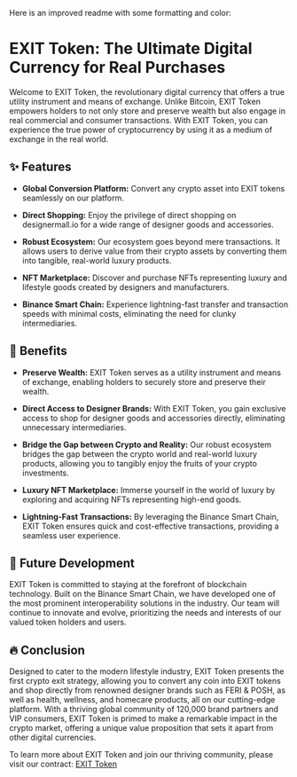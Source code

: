 Here is an improved readme with some formatting and color:

# EXIT Token: The Ultimate Digital Currency for Real Purchases

Welcome to EXIT Token, the revolutionary digital currency that offers a true utility instrument and means of exchange. Unlike Bitcoin, EXIT Token empowers holders to not only store and preserve wealth but also engage in real commercial and consumer transactions. With EXIT Token, you can experience the true power of cryptocurrency by using it as a medium of exchange in the real world.

## ✨ Features

- **Global Conversion Platform:** Convert any crypto asset into EXIT tokens seamlessly on our platform.

- **Direct Shopping:** Enjoy the privilege of direct shopping on designermall.io for a wide range of designer goods and accessories. 

- **Robust Ecosystem:** Our ecosystem goes beyond mere transactions. It allows users to derive value from their crypto assets by converting them into tangible, real-world luxury products.

- **NFT Marketplace:** Discover and purchase NFTs representing luxury and lifestyle goods created by designers and manufacturers.

- **Binance Smart Chain:** Experience lightning-fast transfer and transaction speeds with minimal costs, eliminating the need for clunky intermediaries.

## 💎 Benefits

- **Preserve Wealth:** EXIT Token serves as a utility instrument and means of exchange, enabling holders to securely store and preserve their wealth.

- **Direct Access to Designer Brands:** With EXIT Token, you gain exclusive access to shop for designer goods and accessories directly, eliminating unnecessary intermediaries.

- **Bridge the Gap between Crypto and Reality:** Our robust ecosystem bridges the gap between the crypto world and real-world luxury products, allowing you to tangibly enjoy the fruits of your crypto investments. 

- **Luxury NFT Marketplace:** Immerse yourself in the world of luxury by exploring and acquiring NFTs representing high-end goods.

- **Lightning-Fast Transactions:** By leveraging the Binance Smart Chain, EXIT Token ensures quick and cost-effective transactions, providing a seamless user experience.

## 🚀 Future Development 

EXIT Token is committed to staying at the forefront of blockchain technology. Built on the Binance Smart Chain, we have developed one of the most prominent interoperability solutions in the industry. Our team will continue to innovate and evolve, prioritizing the needs and interests of our valued token holders and users.

## 🔥 Conclusion

Designed to cater to the modern lifestyle industry, EXIT Token presents the first crypto exit strategy, allowing you to convert any coin into EXIT tokens and shop directly from renowned designer brands such as FERI & POSH, as well as health, wellness, and homecare products, all on our cutting-edge platform. With a thriving global community of 120,000 brand partners and VIP consumers, EXIT Token is primed to make a remarkable impact in the crypto market, offering a unique value proposition that sets it apart from other digital currencies. 

To learn more about EXIT Token and join our thriving community, please visit our contract: [EXIT Token](https://bscscan.com/token/0xdEbd6e2da378784A69Dc6Ec99Fe254223b312287)

